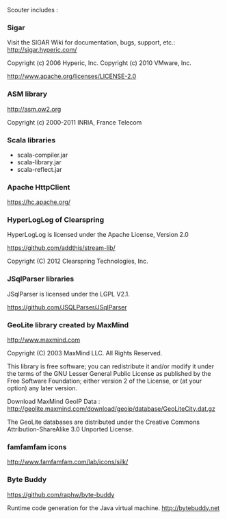 Scouter includes : 

### Sigar
 Visit the SIGAR Wiki for documentation, bugs, support, etc.:
 http://sigar.hyperic.com/

 Copyright (c) 2006 Hyperic, Inc.
 Copyright (c) 2010 VMware, Inc.

 http://www.apache.org/licenses/LICENSE-2.0

### ASM library
  http://asm.ow2.org
 
  Copyright (c) 2000-2011 INRIA, France Telecom

### Scala libraries
* scala-compiler.jar
* scala-library.jar
* scala-reflect.jar

### Apache HttpClient
  https://hc.apache.org/  

### HyperLogLog of Clearspring
  HyperLogLog is licensed under the Apache License, Version 2.0 
  
  https://github.com/addthis/stream-lib/
  
  Copyright (C) 2012 Clearspring Technologies, Inc.

### JSqlParser libraries
  JSqlParser is licensed under the LGPL V2.1.
 
  https://github.com/JSQLParser/JSqlParser


### GeoLite library created by MaxMind
   http://www.maxmind.com
  
  Copyright (C) 2003 MaxMind LLC.  All Rights Reserved.
  
  This library is free software; you can redistribute it and/or
  modify it under the terms of the GNU Lesser General Public
  License as published by the Free Software Foundation; either
  version 2 of the License, or (at your option) any later version.
  
   Download MaxMind GeoIP Data :  http://geolite.maxmind.com/download/geoip/database/GeoLiteCity.dat.gz
  
   The GeoLite databases are distributed under the Creative Commons Attribution-ShareAlike 3.0 Unported License. 

### famfamfam icons 
   http://www.famfamfam.com/lab/icons/silk/

### Byte Buddy
   https://github.com/raphw/byte-buddy

   Runtime code generation for the Java virtual machine. http://bytebuddy.net
